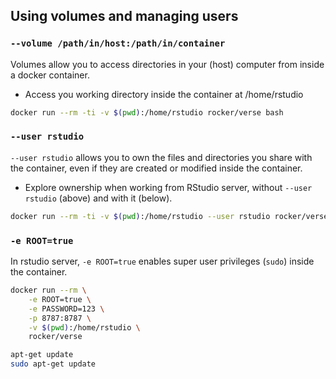 ## Using volumes and managing users

### `--volume /path/in/host:/path/in/container`

Volumes allow you to access directories in your (host) computer from inside a
docker container.

* Access you working directory inside the container at /home/rstudio

```bash
docker run --rm -ti -v $(pwd):/home/rstudio rocker/verse bash
```

### `--user rstudio`

`--user rstudio` allows you to own the files and directories you share with the
container, even if they are created or modified inside the container.

* Explore ownership when working from RStudio server, without `--user rstudio`
(above) and with it (below).

```bash
docker run --rm -ti -v $(pwd):/home/rstudio --user rstudio rocker/verse bash
```

### `-e ROOT=true`

In rstudio server, `-e ROOT=true` enables super user privileges (`sudo`) inside
the container.

```bash
docker run --rm \
    -e ROOT=true \
    -e PASSWORD=123 \
    -p 8787:8787 \
    -v $(pwd):/home/rstudio \
    rocker/verse

apt-get update
sudo apt-get update
```
